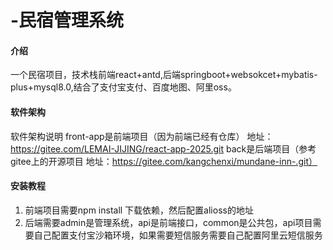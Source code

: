 # -民宿管理系统
#### 介绍
一个民宿项目，技术栈前端react+antd,后端springboot+websokcet+mybatis-plus+mysql8.0,结合了支付宝支付、百度地图、阿里oss。

#### 软件架构
软件架构说明
 front-app是前端项目（因为前端已经有仓库） 地址：https://gitee.com/LEMAI-JIJING/react-app-2025.git
 back是后端项目（参考gitee上的开源项目 地址：https://gitee.com/kangchenxi/mundane-inn-.git）

#### 安装教程

1.  前端项目需要npm install 下载依赖，然后配置alioss的地址
2.  后端需要admin是管理系统，api是前端接口，common是公共包，api项目需要自己配置支付宝沙箱环境，如果需要短信服务需要自己配置阿里云短信服务
